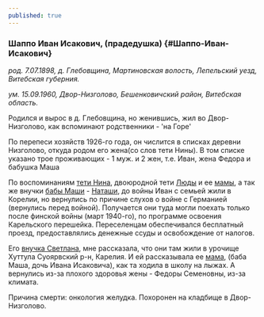 ```yaml
---
published: true
---
```


### Шаппо Иван Исакович, (прадедушка)  {#Шаппо-Иван-Исакович}

_род. 7.07.1898, д. Глебовщина, Мартиновская волость, Лепельский уезд, Витебская губерния._

_ум. 15.09.1960, Двор-Низголово, Бешенковичский район, Витебская область._

Родился и вырос в д. Глебовщина, но женившись, жил во Двор-Низголово, как вспоминают родственники - 'на Горе'

По перепеси хозяйств 1926-го года, он числится в списках деревни Низголово, откуда родом его жена(со слов тети 
Нины). В том списке указано трое проживающих - 1 муж. и 2 жен, т.е. Иван, жена Федора и бабушка Маша

По воспоминаниям [тети Нина](#Шаппо-Нина-Николаевна), двоюродной тети [Люды](#Шаппо-Людмила-Владимировна) и ее [мамы](#Пискунова-Дарья-Никифоровна), а так же внучки [бабы Маши](#Шаппо-Мария-Ивановна) - [Наташи](#Кудряшова-Наталья), до войны Иван с семьей 
жили в Корелии, но вернулись по причине слухов о войне с Германией (вернулись перед войной). Получается они туда 
могли поехать только после финской 
войны (март 1940-го), по программе освоения Карельского перешейка. Переселенцам обеспечивался бесплатный проезд, 
предоставлялись денежные ссуды и освобождение от налогов.

Его [внучка Светлана](#Шаппо-Светлана-Ивановна), мне рассказала, что они там жили в урочище Хуттула Суоярвский р-н, Карелия. 
И ей рассказывала ее [мама](#Шаппо-Мария-Ивановна), (баба Маша, дочь Ивана Исаковича), как та ходила в школу на лыжах. 
А вернулись из-за плохого здоровья жены - Федоры Семеновны, из-за климата.

Причина смерти: онкология желудка. Похоронен на кладбище в Двор-Низголово.
        
